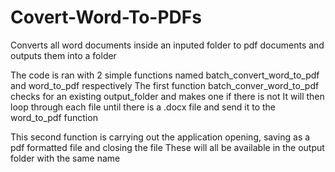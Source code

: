 # Covert-Word-To-PDFs
 Converts all word documents inside an inputed folder to pdf documents and outputs them into a folder

The code is ran with 2 simple functions named batch_convert_word_to_pdf and word_to_pdf respectively
The first function batch_conver_word_to_pdf checks for an existing output_folder and makes one if there is not
It will then loop through each file until there is a .docx file and send it to the word_to_pdf function

This second function is carrying out the application opening, saving as a pdf formatted file and closing the file
These will all be available in the output folder with the same name
